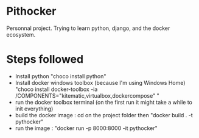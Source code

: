 # Pithocker
Personnal project. Trying to learn python, django, and the docker ecosystem.
# Steps followed
- Install python "choco install python"
- Install docker windows toolbox (because I'm using Windows Home) "choco install docker-toolbox -ia /COMPONENTS="kitematic,virtualbox,dockercompose" "
- run the docker toolbox terminal (on the first run it might take a while to init everything)
- build the docker image : cd on the project folder then "docker build . -t pythocker"
- run the image : "docker run -p 8000:8000 -it pythocker"